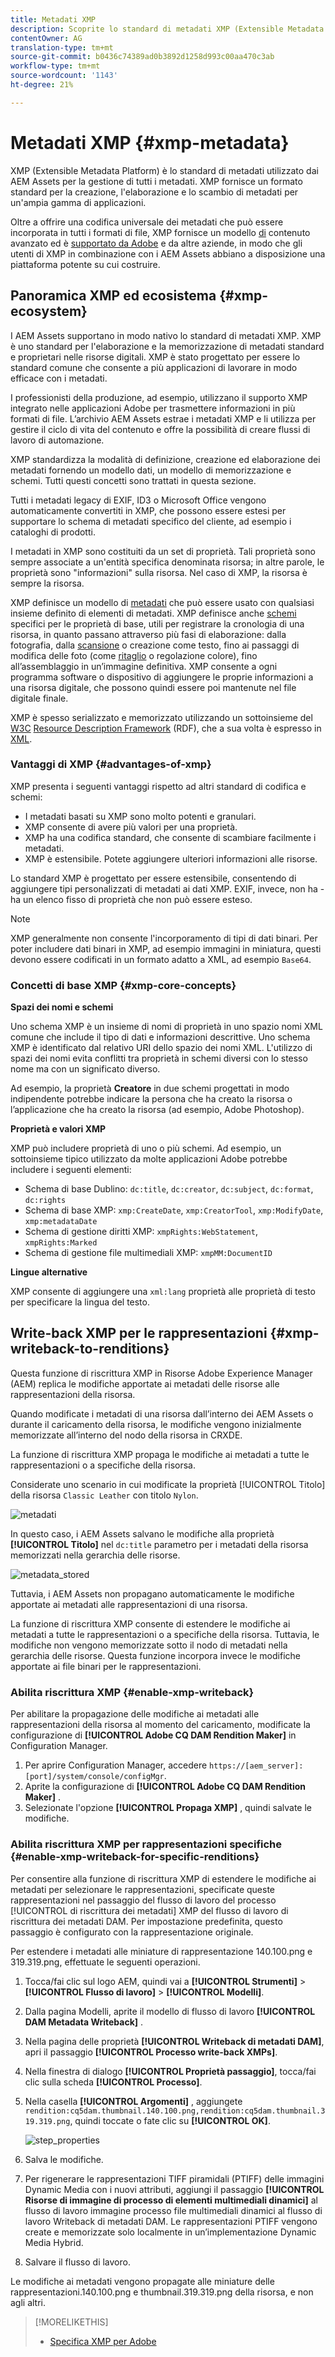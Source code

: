 ```yaml
---
title: Metadati XMP
description: Scoprite lo standard di metadati XMP (Extensible Metadata Platform) per la gestione dei metadati. Viene utilizzato da AEM come formato standard per la creazione, l’elaborazione e lo scambio di metadati.
contentOwner: AG
translation-type: tm+mt
source-git-commit: b0436c74389ad0b3892d1258d993c00aa470c3ab
workflow-type: tm+mt
source-wordcount: '1143'
ht-degree: 21%

---
```



# Metadati XMP {#xmp-metadata}

XMP (Extensible Metadata Platform) è lo standard di metadati utilizzato dai AEM Assets per la gestione di tutti i metadati. XMP fornisce un formato standard per la creazione, l&#39;elaborazione e lo scambio di metadati per un&#39;ampia gamma di applicazioni.

Oltre a offrire una codifica universale dei metadati che può essere incorporata in tutti i formati di file, XMP fornisce un modello [di](#xmp-core-concepts) contenuto avanzato ed è [supportato da Adobe](#advantages-of-xmp) e da altre aziende, in modo che gli utenti di XMP in combinazione con i AEM Assets abbiano a disposizione una piattaforma potente su cui costruire.

## Panoramica XMP ed ecosistema {#xmp-ecosystem}

I AEM Assets supportano in modo nativo lo standard di metadati XMP. XMP è uno standard per l&#39;elaborazione e la memorizzazione di metadati standard e proprietari nelle risorse digitali. XMP è stato progettato per essere lo standard comune che consente a più applicazioni di lavorare in modo efficace con i metadati.

I professionisti della produzione, ad esempio, utilizzano il supporto XMP integrato nelle applicazioni Adobe per trasmettere informazioni in più formati di file. L’archivio AEM Assets estrae i metadati XMP e li utilizza per gestire il ciclo di vita del contenuto e offre la possibilità di creare flussi di lavoro di automazione.

XMP standardizza la modalità di definizione, creazione ed elaborazione dei metadati fornendo un modello dati, un modello di memorizzazione e schemi. Tutti questi concetti sono trattati in questa sezione.

Tutti i metadati legacy di EXIF, ID3 o Microsoft Office vengono automaticamente convertiti in XMP, che possono essere estesi per supportare lo schema di metadati specifico del cliente, ad esempio i cataloghi di prodotti.

I metadati in XMP sono costituiti da un set di proprietà. Tali proprietà sono sempre associate a un&#39;entità specifica denominata risorsa; in altre parole, le proprietà sono &quot;informazioni&quot; sulla risorsa. Nel caso di XMP, la risorsa è sempre la risorsa.

XMP definisce un modello di [metadati](https://it.wikipedia.org/wiki/Metadato) che può essere usato con qualsiasi insieme definito di elementi di metadati. XMP definisce anche [schemi](https://en.wikipedia.org/wiki/XML_schema) specifici per le proprietà di base, utili per registrare la cronologia di una risorsa, in quanto passano attraverso più fasi di elaborazione: dalla fotografia, dalla [scansione](https://it.wikipedia.org/wiki/Scanner_(informatica)) o creazione come testo, fino ai passaggi di modifica delle foto (come [ritaglio](https://en.wikipedia.org/wiki/Cropping_%28image%29) o regolazione colore), fino all’assemblaggio in un’immagine definitiva. XMP consente a ogni programma software o dispositivo di aggiungere le proprie informazioni a una risorsa digitale, che possono quindi essere poi mantenute nel file digitale finale.

XMP è spesso serializzato e memorizzato utilizzando un sottoinsieme del [W3C](https://it.wikipedia.org/wiki/World_Wide_Web_Consortium) [Resource Description Framework](https://it.wikipedia.org/wiki/Resource_Description_Framework) (RDF), che a sua volta è espresso in [XML](https://it.wikipedia.org/wiki/XML).

### Vantaggi di XMP {#advantages-of-xmp}

XMP presenta i seguenti vantaggi rispetto ad altri standard di codifica e schemi:

* I metadati basati su XMP sono molto potenti e granulari.
* XMP consente di avere più valori per una proprietà.
* XMP ha una codifica standard, che consente di scambiare facilmente i metadati.
* XMP è estensibile. Potete aggiungere ulteriori informazioni alle risorse.

Lo standard XMP è progettato per essere estensibile, consentendo di aggiungere tipi personalizzati di metadati ai dati XMP. EXIF, invece, non ha - ha un elenco fisso di proprietà che non può essere esteso.

>[!NOTE]
>
>XMP generalmente non consente l&#39;incorporamento di tipi di dati binari. Per poter includere dati binari in XMP, ad esempio immagini in miniatura, questi devono essere codificati in un formato adatto a XML, ad esempio `Base64`.

### Concetti di base XMP {#xmp-core-concepts}

**Spazi dei nomi e schemi**

Uno schema XMP è un insieme di nomi di proprietà in uno spazio nomi XML comune che include il tipo di dati e informazioni descrittive. Uno schema XMP è identificato dal relativo URI dello spazio dei nomi XML. L&#39;utilizzo di spazi dei nomi evita conflitti tra proprietà in schemi diversi con lo stesso nome ma con un significato diverso.

Ad esempio, la proprietà **Creatore** in due schemi progettati in modo indipendente potrebbe indicare la persona che ha creato la risorsa o l’applicazione che ha creato la risorsa (ad esempio, Adobe Photoshop).

**Proprietà e valori XMP**

XMP può includere proprietà di uno o più schemi. Ad esempio, un sottoinsieme tipico utilizzato da molte applicazioni Adobe potrebbe includere i seguenti elementi:

* Schema di base Dublino: `dc:title`, `dc:creator`, `dc:subject`, `dc:format`, `dc:rights`
* Schema di base XMP: `xmp:CreateDate`, `xmp:CreatorTool`, `xmp:ModifyDate`, `xmp:metadataDate`
* Schema di gestione diritti XMP: `xmpRights:WebStatement`, `xmpRights:Marked`
* Schema di gestione file multimediali XMP: `xmpMM:DocumentID`

**Lingue alternative**

XMP consente di aggiungere una `xml:lang` proprietà alle proprietà di testo per specificare la lingua del testo.

## Write-back XMP per le rappresentazioni {#xmp-writeback-to-renditions}

Questa funzione di riscrittura XMP in Risorse  Adobe Experience Manager (AEM) replica le modifiche apportate ai metadati delle risorse alle rappresentazioni della risorsa.

Quando modificate i metadati di una risorsa dall’interno dei AEM Assets o durante il caricamento della risorsa, le modifiche vengono inizialmente memorizzate all’interno del nodo della risorsa in CRXDE.

La funzione di riscrittura XMP propaga le modifiche ai metadati a tutte le rappresentazioni o a specifiche della risorsa.

Considerate uno scenario in cui modificate la proprietà [!UICONTROL Titolo] della risorsa `Classic Leather` con titolo `Nylon`.

![metadati](assets/metadata.png)

In questo caso, i AEM Assets salvano le modifiche alla proprietà **[!UICONTROL Titolo]** nel `dc:title` parametro per i metadati della risorsa memorizzati nella gerarchia delle risorse.

![metadata_stored](assets/metadata_stored.png)

Tuttavia, i AEM Assets non propagano automaticamente le modifiche apportate ai metadati alle rappresentazioni di una risorsa.

La funzione di riscrittura XMP consente di estendere le modifiche ai metadati a tutte le rappresentazioni o a specifiche della risorsa. Tuttavia, le modifiche non vengono memorizzate sotto il nodo di metadati nella gerarchia delle risorse. Questa funzione incorpora invece le modifiche apportate ai file binari per le rappresentazioni.

### Abilita riscrittura XMP {#enable-xmp-writeback}

<!-- asgupta, Engg: Need attention here to update the configuration manager changes.
-->

Per abilitare la propagazione delle modifiche ai metadati alle rappresentazioni della risorsa al momento del caricamento, modificate la configurazione di **[!UICONTROL Adobe CQ DAM Rendition Maker]** in Configuration Manager.

1. Per aprire Configuration Manager, accedere `https://[aem_server]:[port]/system/console/configMgr`.
1. Aprite la configurazione di **[!UICONTROL Adobe CQ DAM Rendition Maker]** .
1. Selezionate l&#39;opzione **[!UICONTROL Propaga XMP]** , quindi salvate le modifiche.

### Abilita riscrittura XMP per rappresentazioni specifiche {#enable-xmp-writeback-for-specific-renditions}

Per consentire alla funzione di riscrittura XMP di estendere le modifiche ai metadati per selezionare le rappresentazioni, specificate queste rappresentazioni nel passaggio del flusso di lavoro del processo [!UICONTROL di riscrittura dei metadati] XMP del flusso di lavoro di riscrittura dei metadati DAM. Per impostazione predefinita, questo passaggio è configurato con la rappresentazione originale.

Per estendere i metadati alle miniature di rappresentazione 140.100.png e 319.319.png, effettuate le seguenti operazioni.

1. Tocca/fai clic sul logo AEM, quindi vai a **[!UICONTROL Strumenti]** > **[!UICONTROL Flusso di lavoro]** > **[!UICONTROL Modelli]**.
1. Dalla pagina Modelli, aprite il modello di flusso di lavoro **[!UICONTROL DAM Metadata Writeback]** .
1. Nella pagina delle proprietà **[!UICONTROL Writeback di metadati DAM]**, apri il passaggio **[!UICONTROL Processo write-back XMPs]**.
1. Nella finestra di dialogo **[!UICONTROL Proprietà passaggio]**, tocca/fai clic sulla scheda **[!UICONTROL Processo]**.
1. Nella casella **[!UICONTROL Argomenti]** , aggiungete `rendition:cq5dam.thumbnail.140.100.png,rendition:cq5dam.thumbnail.319.319.png`, quindi toccate o fate clic su **[!UICONTROL OK]**.

   ![step_properties](assets/step_properties.png)

1. Salva le modifiche.
1. Per rigenerare le rappresentazioni TIFF piramidali (PTIFF) delle immagini Dynamic Media con i nuovi attributi, aggiungi il passaggio **[!UICONTROL Risorse di immagine di processo di elementi multimediali dinamici]** al flusso di lavoro immagine processo file multimediali dinamici al flusso di lavoro Writeback di metadati DAM. Le rappresentazioni PTIFF vengono create e memorizzate solo localmente in un’implementazione Dynamic Media Hybrid.

1. Salvare il flusso di lavoro.

Le modifiche ai metadati vengono propagate alle miniature delle rappresentazioni.140.100.png e thumbnail.319.319.png della risorsa, e non agli altri.

<!--
>[!NOTE]
>
>For XMP writeback issues in 64 bit Linux, see [How to enable XMP write-back on 64-bit RedHat Linux](https://helpx.adobe.com/experience-manager/kb/enable-xmp-write-back-64-bit-redhat.html).
>
>For more information about supported platforms, see [XMP metadata write-back prerequisites](/help/sites-deploying/technical-requirements.md#requirements-for-aem-assets-xmp-metadata-write-back).
-->

<!--
TBD: The method has changed in AEMaaCS. Find the new ones.

### Filter XMP metadata {#filtering-xmp-metadata}

AEM Assets supports filtering of properties/nodes for XMP metadata that is read from asset binaries and stored in JCR when assets are ingested. Filtering is possible via a blocked list and an allowed list.

Filtering using a blocked list lets you import all XMP metadata properties except the properties that are specified for exclusion. However, for asset types such as INDD files that have huge amounts of XMP metadata (for example 1000 nodes with 10,000 properties), the names of nodes to be filtered are not always known in advance. If filtering using a blocked list allows a large number of assets with numerous XMP metadata to be imported, the AEM instance/cluster can encounter stability issues, for example clogged observation queues.

Filtering of XMP metadata via allowed list resolves this issue by letting you define the XMP properties to be imported. This way, other/unknown XMP properties are ignored. For backward compatibility, you can add some of these properties to the filter that uses a blocked list.

>[!NOTE]
>
>Filtering works only for the properties derived from XMP sources in asset binaries. For the properties derived from non-XMP sources, such as EXIF and IPTC formats, the filtering does not work. For example, the date of asset creation is stored in property named `CreateDate` in EXIF TIFF. AEM stories this value in the metadata field named `exif:DateTimeOriginal`. As the source is a non-XMP source, filtering does not work on this property.

1. To open Configuration Manager, access `https://[aem_server]:[port]/system/console/configMgr`.
1. Open the **[!UICONTROL Adobe CQ DAM XmpFilter]** configuration.
1. To apply filtering via an allowed list, select **[!UICONTROL Apply Whitelist to XMP Properties]**, and specify the properties to be imported in the **[!UICONTROL Whitelisted XML Names for XMP filtering]** box.

1. To filter out blocked XMP properties after applying filtering via allowed list, specify them in the **[!UICONTROL Blacklisted XML Names for XMP filtering]** box.

   >[!NOTE]
   >
   >The **[!UICONTROL Apply Blacklist to XMP Properties]** option is selected by default. In other words, filtering using a blocked list is enabled by default. To disable such filtering, deselect the **[!UICONTROL Apply Blacklist to XMP Properties]** option.

1. Save the changes.
-->

>[!MORELIKETHIS]
>
>* [Specifica XMP per Adobe](https://www.adobe.com/devnet/xmp.html)

